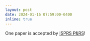 ```yaml
---
layout: post
date: 2024-01-16 07:59:00-0400
inline: true
---
```


One paper is accepted by [ISPRS P&RS](https://www.journals.elsevier.com/isprs-journal-of-photogrammetry-and-remote-sensing)!
